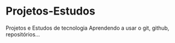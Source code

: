 # Projetos-Estudos
Projetos e Estudos de tecnologia
Aprendendo a usar o git, github, repositórios...

